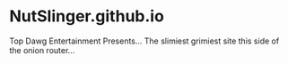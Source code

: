# NutSlinger.github.io
Top Dawg Entertainment Presents...
The slimiest grimiest site this side of the onion router...
